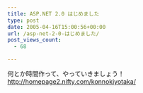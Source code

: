 ```yaml
---
title: ASP.NET 2.0 はじめました
type: post
date: 2005-04-16T15:00:56+00:00
url: /asp-net-2-0-はじめました/
post_views_count:
  - 68

---
```

何とか時間作って、やっていきましょう！  
<http://homepage2.nifty.com/konnokiyotaka/>